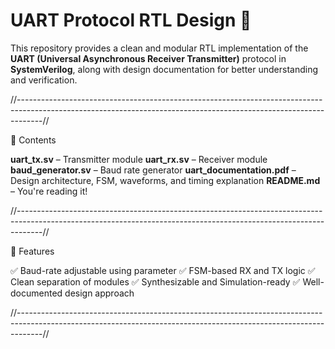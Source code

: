# UART Protocol RTL Design 🚀

This repository provides a clean and modular RTL implementation of the **UART (Universal Asynchronous Receiver Transmitter)** protocol in **SystemVerilog**, along with design documentation for better understanding and verification.

//------------------------------------------------------------------------------------------------------------------------------------------------------------------//

📁 Contents

  **uart_tx.sv** – Transmitter module
  **uart_rx.sv** – Receiver module
  **baud_generator.sv** – Baud rate generator
  **uart_documentation.pdf** – Design architecture, FSM, waveforms, and timing explanation
  **README.md** – You're reading it!

//------------------------------------------------------------------------------------------------------------------------------------------------------------------//

📌 Features

✅ Baud-rate adjustable using parameter
✅ FSM-based RX and TX logic
✅ Clean separation of modules
✅ Synthesizable and Simulation-ready
✅ Well-documented design approach

//------------------------------------------------------------------------------------------------------------------------------------------------------------------//

